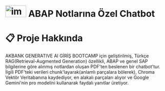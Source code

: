 # <img width="65" height="36.4" alt="image" src="https://github.com/user-attachments/assets/2138fb1a-a5c5-45d2-b174-068558b5d206" /> ABAP Notlarına Özel Chatbot
# 📋 Proje Hakkında

AKBANK GENERATIVE AI GİRİŞ BOOTCAMP için geliştirilmiş, Türkçe RAG(Retrieval-Augmented Generation) özellikli, ABAP ve genel SAP bilgilerine göre alınmış notlardan oluşan PDF'ten beslenen bir chatbot'tur. İlgili PDF'teki verileri chunk'layarak(anlamlı parçalara bölerek), Chroma Vektör Veritabanına kaydediyor, en alakalı parçaları alıyor ve Google Gemini'nin pro modelini kullanarak faydalı yanıtlar üretiyor.
